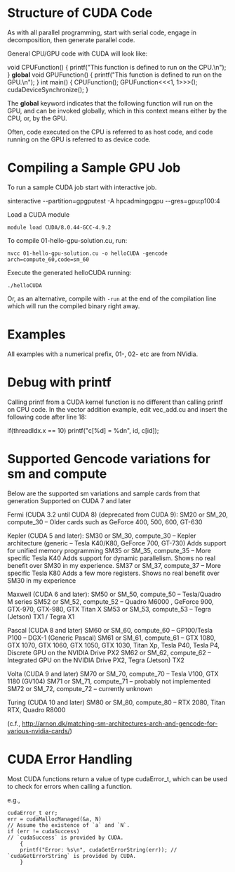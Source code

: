 # Structure of CUDA Code

As with all parallel programming, start with serial code, engage in decomposition, then generate parallel code.

General CPU/GPU code with CUDA will look like:

void CPUFunction()
{
	printf("This function is defined to run on the CPU.\n");
}
__global__ void GPUFunction()
{
	printf("This function is defined to run on the GPU.\n");
}
int main()
{
	CPUFunction();
	GPUFunction<<<1, 1>>>();
	cudaDeviceSynchronize();
}


The __global__ keyword indicates that the following function will run on the GPU, and can be invoked globally, which in this context means either by
the CPU, or, by the GPU.

Often, code executed on the CPU is referred to as host code, and code running on the GPU is referred to as device code.


# Compiling a Sample GPU Job

To run a sample CUDA job start with interactive job.

sinteractive --partition=gpgputest -A hpcadmingpgpu --gres=gpu:p100:4

Load a CUDA module

`module load CUDA/8.0.44-GCC-4.9.2`

To compile 01-hello-gpu-solution.cu, run:

`nvcc 01-hello-gpu-solution.cu -o helloCUDA -gencode arch=compute_60,code=sm_60`

Execute the generated helloCUDA running:

`./helloCUDA`

Or, as an alternative, compile with `-run` at the end of the compilation line which will run the compiled binary right away.

# Examples

All examples with a numerical prefix, 01-, 02- etc are from NVidia.


# Debug with printf

Calling printf from a CUDA kernel function is no different than calling printf on CPU code. In the vector addition example, edit vec_add.cu and insert the following code after line 18:

if(threadIdx.x == 10)
    printf("c[%d] = %dn", id, c[id]);


# Supported Gencode variations for sm and compute

Below are the supported sm variations and sample cards from that generation
Supported on CUDA 7 and later

Fermi (CUDA 3.2 until CUDA 8) (deprecated from CUDA 9):
	SM20 or SM_20, compute_30 – Older cards such as GeForce 400, 500, 600, GT-630

Kepler (CUDA 5 and later):
        SM30 or SM_30, compute_30 – Kepler architecture (generic – Tesla K40/K80, GeForce 700, GT-730)
        Adds support for unified memory programming
        SM35 or SM_35, compute_35 – More specific Tesla K40
        Adds support for dynamic parallelism. Shows no real benefit over SM30 in my experience.
        SM37 or SM_37, compute_37 – More specific Tesla K80
        Adds a few more registers. Shows no real benefit over SM30 in my experience

Maxwell (CUDA 6 and later):
        SM50 or SM_50, compute_50 – Tesla/Quadro M series
        SM52 or SM_52, compute_52 – Quadro M6000 , GeForce 900, GTX-970, GTX-980, GTX Titan X
        SM53 or SM_53, compute_53 – Tegra (Jetson) TX1 / Tegra X1

Pascal (CUDA 8 and later)
        SM60 or SM_60, compute_60 – GP100/Tesla P100 – DGX-1 (Generic Pascal)
        SM61 or SM_61, compute_61 – GTX 1080, GTX 1070, GTX 1060, GTX 1050, GTX 1030, Titan Xp, Tesla P40, Tesla P4, Discrete GPU on the NVIDIA Drive PX2
        SM62 or SM_62, compute_62 – Integrated GPU on the NVIDIA Drive PX2, Tegra (Jetson) TX2

Volta (CUDA 9 and later)
        SM70 or SM_70, compute_70 – Tesla V100, GTX 1180 (GV104)
        SM71 or SM_71, compute_71 – probably not implemented
        SM72 or SM_72, compute_72 – currently unknown

Turing (CUDA 10 and later)
        SM80 or SM_80, compute_80 – RTX 2080, Titan RTX, Quadro R8000

(c.f., http://arnon.dk/matching-sm-architectures-arch-and-gencode-for-various-nvidia-cards/)

# CUDA Error Handling

Most CUDA functions return a value of type cudaError_t, which can be used to check for errors when calling a function.

e.g.,

```
cudaError_t err;
err = cudaMallocManaged(&a, N)
// Assume the existence of `a` and `N`.
if (err != cudaSuccess)
// `cudaSuccess` is provided by CUDA.
	{
	printf("Error: %s\n", cudaGetErrorString(err)); // `cudaGetErrorString` is provided by CUDA.
	}
```

